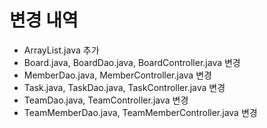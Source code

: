 # 변경 내역
- ArrayList.java 추가
- Board.java, BoardDao.java, BoardController.java 변경
- MemberDao.java, MemberController.java 변경
- Task.java, TaskDao.java, TaskController.java 변경
- TeamDao.java, TeamController.java 변경
- TeamMemberDao.java, TeamMemberController.java 변경